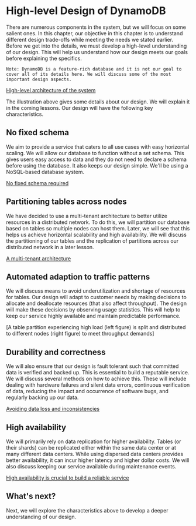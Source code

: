 # High-level Design of DynamoDB
There are numerous components in the system, but we will focus on some salient ones. In this chapter, our objective in this chapter is to understand different design trade-offs while meeting the needs we stated earlier. Before we get into the details, we must develop a high-level understanding of our design. This will help us understand how our design meets our goals before explaining the specifics.
```
Note: DynamoDB is a feature-rich database and it is not our goal to cover all of its details here. We will discuss some of the most important design aspects.
```
[High-level architecture of the system](./hld.png)

The illustration above gives some details about our design. We will explain it in the coming lessons. Our design will have the following key characteristics.

## No fixed schema
We aim to provide a service that caters to all use cases with easy horizontal scaling. We will allow our database to function without a set schema. This gives users easy access to data and they do not need to declare a schema before using the database. It also keeps our design simple. We'll be using a NoSQL-based database system.

[No fixed schema required](./no-fixed-schema.png)

## Partitioning tables across nodes
We have decided to use a multi-tenant architecture to better utilize resources in a distributed network. To do this, we will partition our database based on tables so multiple nodes can host them. Later, we will see that this helps us achieve horizontal scalability and high availability. We will discuss the partitioning of our tables and the replication of partitions across our distributed network in a later lesson.

[A multi-tenant architecture](./tenants.png)

## Automated adaption to traffic patterns
We will discuss means to avoid underutilization and shortage of resources for tables. Our design will adapt to customer needs by making decisions to allocate and deallocate resources (that also affect throughput). The design will make these decisions by observing usage statistics. This will help to keep our service highly available and maintain predictable performance.

[A table partition experiencing high load (left figure) is split and distributed to different nodes (right figure) to meet throughput demands]

## Durability and correctness
We will also ensure that our design is fault tolerant such that committed data is verified and backed up. This is essential to build a reputable service. We will discuss several methods on how to achieve this. These will include dealing with hardware failures and silent data errors, continuous verification of data, reducing the impact and occurrence of software bugs, and regularly backing up our data.

[Avoiding data loss and inconsistencies](./loss.png)

## High availability
We will primarily rely on data replication for higher availability. Tables (or their shards) can be replicated either within the same data center or at many different data centers. While using dispersed data centers provides better availability, it can incur higher latency and higher dollar costs. We will also discuss keeping our service available during maintenance events.

[High availability is crucial to build a reliable service](./availability.png)

## What's next?
Next, we will explore the characteristics above to develop a deeper understanding of our design.
